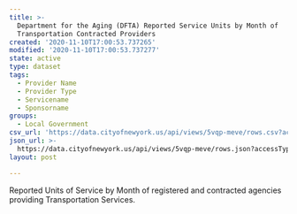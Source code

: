 ```yaml
---
title: >-
  Department for the Aging (DFTA) Reported Service Units by Month of
  Transportation Contracted Providers
created: '2020-11-10T17:00:53.737265'
modified: '2020-11-10T17:00:53.737277'
state: active
type: dataset
tags:
  - Provider Name
  - Provider Type
  - Servicename
  - Sponsorname
groups:
  - Local Government
csv_url: 'https://data.cityofnewyork.us/api/views/5vqp-meve/rows.csv?accessType=DOWNLOAD'
json_url: >-
  https://data.cityofnewyork.us/api/views/5vqp-meve/rows.json?accessType=DOWNLOAD
layout: post

---
```

Reported Units of Service by Month of registered and contracted agencies providing Transportation Services.
